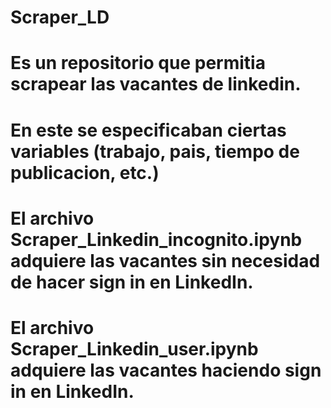 # Scraper_LD

# Es un repositorio que permitia scrapear las vacantes de linkedin.
# En este se especificaban ciertas variables (trabajo, pais, tiempo de publicacion, etc.)
#
# El archivo Scraper_Linkedin_incognito.ipynb adquiere las vacantes sin necesidad de hacer sign in en LinkedIn.
# El archivo Scraper_Linkedin_user.ipynb adquiere las vacantes haciendo sign in en LinkedIn.
